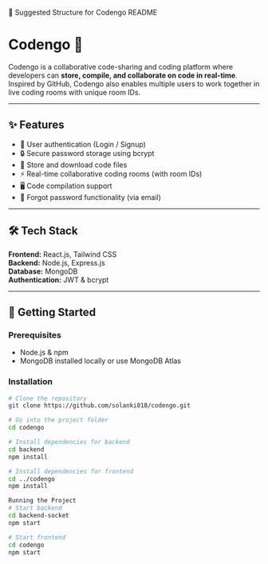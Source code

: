 📌 Suggested Structure for Codengo README
# Codengo 🚀

Codengo is a collaborative code-sharing and coding platform where developers can **store, compile, and collaborate on code in real-time**. Inspired by GitHub, Codengo also enables multiple users to work together in live coding rooms with unique room IDs.

---

## ✨ Features
- 🔑 User authentication (Login / Signup)  
- 🔒 Secure password storage using bcrypt  
- 📂 Store and download code files  
- ⚡ Real-time collaborative coding rooms (with room IDs)  
- 🖥️ Code compilation support  
- 📧 Forgot password functionality (via email)  

---

## 🛠️ Tech Stack
**Frontend:** React.js, Tailwind CSS  
**Backend:** Node.js, Express.js  
**Database:** MongoDB  
**Authentication:** JWT & bcrypt  

---

## 🚀 Getting Started

### Prerequisites
- Node.js & npm  
- MongoDB installed locally or use MongoDB Atlas  

### Installation
```bash
# Clone the repository
git clone https://github.com/solanki018/codengo.git

# Go into the project folder
cd codengo

# Install dependencies for backend
cd backend
npm install

# Install dependencies for frontend
cd ../codengo
npm install

Running the Project
# Start backend
cd backend-socket
npm start

# Start frontend
cd codengo
npm start
